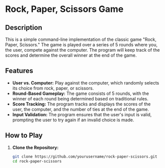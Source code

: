 # Rock, Paper, Scissors Game

## Description
This is a simple command-line implementation of the classic game "Rock, Paper, Scissors." The game is played over a series of 5 rounds where you, the user, compete against the computer. The program will keep track of the scores and determine the overall winner at the end of the game.

## Features
- **User vs. Computer:** Play against the computer, which randomly selects its choice from rock, paper, or scissors.
- **Round-Based Gameplay:** The game consists of 5 rounds, with the winner of each round being determined based on traditional rules.
- **Score Tracking:** The program tracks and displays the scores of the user, the computer, and the number of ties at the end of the game.
- **Input Validation:** The program ensures that the user's input is valid, prompting the user to try again if an invalid choice is made.

## How to Play

1. **Clone the Repository:**
   ```bash
   git clone https://github.com/yourusername/rock-paper-scissors.git
   cd rock-paper-scissors
